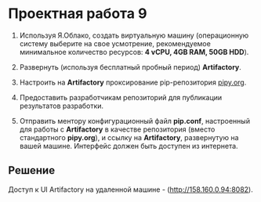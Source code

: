 # Проектная работа 9

1. Используя Я.Облако, создать виртуальную машину (операционную систему выберите на свое усмотрение, рекомендуемое минимальное количество ресурсов: **4 vCPU, 4GB RAM, 50GB HDD**).  

2. Развернуть (используя бесплатный пробный период) **Artifactory**.  

3. Настроить на **Artifactory** проксирование pip-репозитория [pipy.org](https://pypi.org/).  

4. Предоставить разработчикам репозиторий для публикации результатов разработки.  

5. Отправить ментору конфигурационный файл **pip.conf**, настроенный для работы с **Artifactory** в качестве репозитория (вместо стандартного **pipy.org**), и ссылку на **Artifactory**, развернутую на вашей машине. Интерфейс должен быть доступен из интернета.  

## Решение  

Доступ к UI Artifactory на удаленной машине - (<http://158.160.0.94:8082>).  
